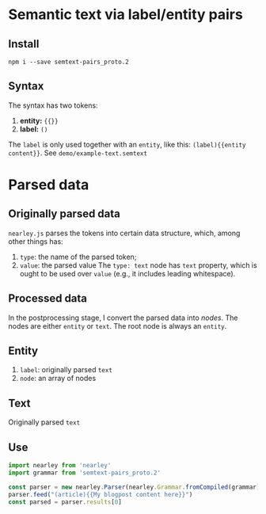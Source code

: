 # Semantic text via label/entity pairs
## Install
`npm i --save semtext-pairs_proto.2`

## Syntax
The syntax has two tokens:
1. **entity:** `{{}}`
2. **label:** `()`
    
The `label` is only used together with an `entity`, like this: `(label){{entity content}}`. See `demo/example-text.semtext`

# Parsed data
## Originally parsed data
`nearley.js` parses the tokens into certain data structure, which, among other things has:
1. `type`: the name of the parsed token;
2. `value`: the parsed value
The `type: text` node has `text` property, which is ought to be used over `value` (e.g., it includes leading whitespace).

## Processed data
In the postprocessing stage, I convert the parsed data into *nodes*.
The nodes are either `entity` or `text`. The root node is always an `entity`.

## Entity
1. `label`: originally parsed `text`
2. `node`: an array of nodes

## Text
Originally parsed `text`

## Use
```javascript
import nearley from 'nearley'
import grammar from 'semtext-pairs_proto.2'

const parser = new nearley.Parser(nearley.Grammar.fromCompiled(grammar));
parser.feed("(article){{My blogpost content here}}")
const parsed = parser.results[0]
```
